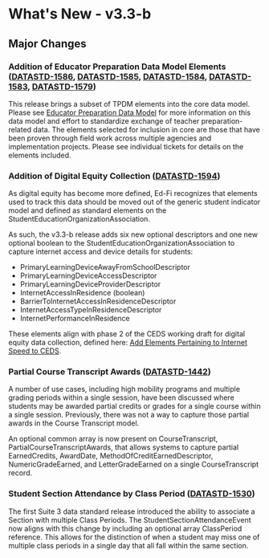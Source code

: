# What's New - v3.3-b

## Major Changes

### Addition of Educator Preparation Data Model Elements ([DATASTD-1586](https://tracker.ed-fi.org/browse/DATASTD-1586), [DATASTD-1585](https://tracker.ed-fi.org/browse/DATASTD-1585), [DATASTD-1584](https://tracker.ed-fi.org/browse/DATASTD-1584), [DATASTD-1583](https://tracker.ed-fi.org/browse/DATASTD-1583), [DATASTD-1579](https://tracker.ed-fi.org/browse/DATASTD-1579))

This release brings a subset of TPDM elements into the core data model.  Please
see [Educator Preparation Data
Model](https://edfi.atlassian.net/wiki/display/EPP/Educator+Preparation+Programs)
for more information on this data model and effort to standardize exchange of
teacher preparation-related data. The elements selected for inclusion in core
are those that have been proven through field work across multiple agencies and
implementation projects. Please see individual tickets for details on the
elements included.

### Addition of Digital Equity Collection ([DATASTD-1594](https://tracker.ed-fi.org/browse/DATASTD-1594))

As digital equity has become more defined, Ed-Fi recognizes that elements used
to track this data should be moved out of the generic student indicator model
and defined as standard elements on the StudentEducationOrganizationAssociation.

As such, the v3.3-b release adds six new optional descriptors and one new
optional boolean to the StudentEducationOrganizationAssociation to capture
internet access and device details for students:

* PrimaryLearningDeviceAwayFromSchoolDescriptor
* PrimaryLearningDeviceAccessDescriptor
* PrimaryLearningDeviceProviderDescriptor
* InternetAccessInResidence (boolean)
* BarrierToInternetAccessInResidenceDescriptor
* InternetAccessTypeInResidenceDescriptor
* InternetPerformanceInResidence

These elements align with phase 2 of the CEDS working draft for digital equity
data collection, defined here: [Add Elements Pertaining to Internet Speed to CEDS](https://github.com/CEDStandards/CEDS-Elements/issues/241).

### Partial Course Transcript Awards ([DATASTD-1442](https://tracker.ed-fi.org/browse/DATASTD-1442))

A number of use cases, including high mobility programs and multiple grading
periods within a single session, have been discussed where students may be
awarded partial credits or grades for a single course within a single session.
Previously, there was not a way to capture those partial awards in the Course
Transcript model.

An optional common array is now present on CourseTranscript,
PartialCourseTranscriptAwards, that allows systems to capture partial
EarnedCredits, AwardDate, MethodOfCreditEarnedDescriptor, NumericGradeEarned,
and LetterGradeEarned on a single CourseTranscript record.

### Student Section Attendance by Class Period ([DATASTD-1530](https://tracker.ed-fi.org/browse/DATASTD-1530))

The first Suite 3 data standard release introduced the ability to associate a
Section with multiple Class Periods. The StudentSectionAttendanceEvent now
aligns with this change by including an optional array ClassPeriod reference.
This allows for the distinction of when a student may miss one of multiple class
periods in a single day that all fall within the same section.
